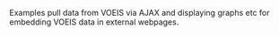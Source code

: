 Examples pull data from VOEIS via AJAX and displaying graphs etc for embedding VOEIS data in external webpages.